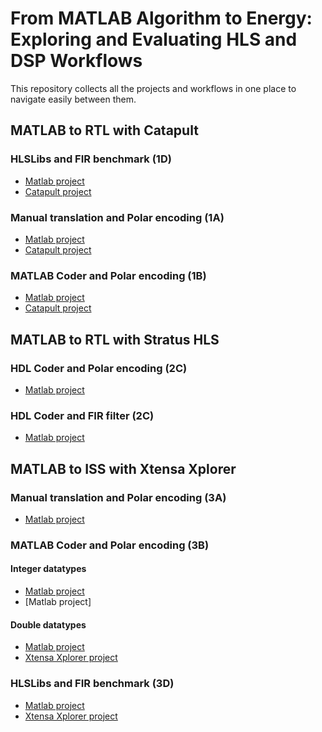 # From MATLAB Algorithm to Energy: Exploring and Evaluating HLS and DSP Workflows

This repository collects all the projects and workflows in one place to navigate easily between them.

## MATLAB to RTL with Catapult

### HLSLibs and FIR benchmark (1D)

- [Matlab project][matlab-fir-filter#main]
- [Catapult project][catapult-fir-filter]

### Manual translation and Polar encoding (1A)

- [Matlab project][matlab-polar-coding#main]
- [Catapult project][catapult-polar-coding]

### MATLAB Coder and Polar encoding (1B)

- [Matlab project][matlab-polar-coding#main]
- [Catapult project][catapult-matlab-polar-coding]

## MATLAB to RTL with Stratus HLS

### HDL Coder and Polar encoding (2C)

- [Matlab project][matlab-polar-coding#stratus-hls-binary]

### HDL Coder and FIR filter (2C)

- [Matlab project][matlab-fir-filter#stratus-hls]

## MATLAB to ISS with Xtensa Xplorer

### Manual translation and Polar encoding (3A)

- [Matlab project][matlab-polar-coding#main]

### MATLAB Coder and Polar encoding (3B)

#### Integer datatypes

- [Matlab project][matlab-polar-coding#main]
- [Matlab project]

#### Double datatypes

- [Matlab project][matlab-polar-coding#xtensa-double-datatypes]
- [Xtensa Xplorer project][xtensa-matlab-polar-coding-double]

### HLSLibs and FIR benchmark (3D)

- [Matlab project][matlab-fir-filter#main]
- [Xtensa Xplorer project][xtensa-fir-filter]

<!-- References -->
[catapult-fir-filter]:https://github.com/eersaa/catapult-fir-filter
[catapult-matlab-polar-coding]:https://github.com/eersaa/catapult-matlab-polar-coding
[catapult-polar-coding]:https://github.com/eersaa/catapult-polar-coding
[matlab-fir-filter#main]:https://github.com/eersaa/matlab-fir-filter/tree/main
[matlab-fir-filter#stratus-hls]:https://github.com/eersaa/matlab-fir-filter/tree/stratus-hls
[matlab-polar-coding#main]:https://github.com/eersaa/matlab-polar-coding/tree/main
[matlab-polar-coding#xtensa-double-datatypes]:https://github.com/eersaa/matlab-polar-coding/tree/xtensa-double-datatypes
[matlab-polar-coding#stratus-hls-binary]:https://github.com/eersaa/matlab-polar-coding/tree/stratus-hls-binary
[xtensa-fir-filter]:https://github.com/eersaa/xtensa-fir-filter
[xtensa-matlab-polar-coding-double]:https://github.com/eersaa/xtensa-matlab-polar-coding-double
